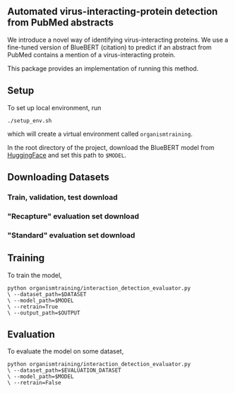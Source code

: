 ## Automated virus-interacting-protein detection from PubMed abstracts

We introduce a novel way of identifying virus-interacting proteins. We use a fine-tuned version of BlueBERT (citation) to predict if an abstract from PubMed contains a mention of a virus-interacting protein.

This package provides an implementation of running this method.

## Setup
To set up local environment, run
```
./setup_env.sh
```
which will create a virtual environment called `organismtraining`.

In the root directory of the project, download the BlueBERT model from [HuggingFace](https://huggingface.co/bionlp/bluebert_pubmed_uncased_L-12_H-768_A-12/tree/main) and set this path to `$MODEL`.

## Downloading Datasets

### Train, validation, test download

### "Recapture" evaluation set download

### "Standard" evaluation set download

## Training
To train the model,
```
python organismtraining/interaction_detection_evaluator.py
\ --dataset_path=$DATASET
\ --model_path=$MODEL
\ --retrain=True
\ --output_path=$OUTPUT
```

## Evaluation
To evaluate the model on some dataset,
```
python organismtraining/interaction_detection_evaluator.py
\ --dataset_path=$EVALUATION_DATASET
\ --model_path=$MODEL
\ --retrain=False
```